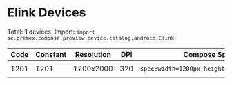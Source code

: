 # Elink Devices

Total: **1** devices. Import: `import se.premex.compose.preview.device.catalog.android.Elink`

| Code | Constant | Resolution | DPI | Compose Spec | Preview Usage |
|------|----------|------------|-----|-------------|---------------|
| T201 | T201 | 1200x2000 | 320 | `spec:width=1200px,height=2000px,dpi=320` | `@Preview(device = Elink.T201)` |

<!-- Generated automatically. Do not edit manually. -->
